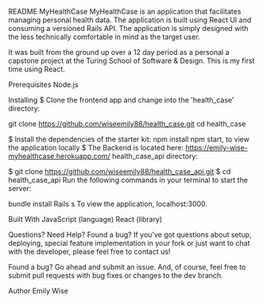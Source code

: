 README
MyHealthCase
MyHealthCase is an application that facilitates managing personal health data. The application is built using React UI and consuming a versioned Rails API. The application is simply designed with the less technically comfortable in mind as the target user.

It was built from the ground up over a 12 day period as a personal a capstone project at the Turing School of Software & Design. This is my first time using React.

Prerequisites
Node.js

Installing
$ Clone the frontend app and change into the 'health_case' directory:

 git clone https://github.com/wiseemily88/health_case.git
 cd health_case

$ Install the dependencies of the starter kit:
npm install
npm start, to view the application locally
$ The Backend is located here: https://emily-wise-myhealthcase.herokuapp.com/ health_case_api directory:

$ git clone https://github.com/wiseemily88/health_case_api.git
$ cd health_case_api
Run the following commands in your terminal to start the server:

bundle install
Rails s
To view the application, localhost:3000.

Built With
JavaScript (language) React (library)

Questions? Need Help? Found a bug?
If you've got questions about setup, deploying, special feature implementation in your fork or just want to chat with the developer, please feel free to contact us!

Found a bug? Go ahead and submit an issue. And, of course, feel free to submit pull requests with bug fixes or changes to the dev branch.

Author
Emily Wise
